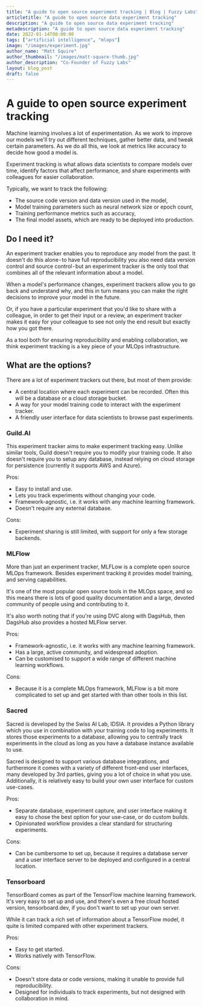 ```yaml
---
title: "A guide to open source experiment tracking | Blog | Fuzzy Labs"
articletitle: "A guide to open source data experiment tracking"
description: "A guide to open source data experiment tracking"
metadescription: "A guide to open source data experiment tracking"
date: 2022-01-14T00:00:00
tags: ["artificial intelligence", "mlops"]
image: "/images/experiment.jpg"
author_name: "Matt Squire"
author_thumbnail: "/images/matt-square-thumb.jpg"
author_description: "Co-Founder of Fuzzy Labs"
layout: blog_post
draft: false
---
```

# A guide to open source experiment tracking

Machine learning involves a lot of experimentation. As we work to improve our models we'll try out different techniques, gather better data, and tweak certain parameters. As we do all this, we look at metrics like accuracy to decide how good a model is.

Experiment tracking is what allows data scientists to compare models over time, identify factors that affect performance, and share experiments with colleagues for easier collaboration.

Typically, we want to track the following:

* The source code version and data version used in the model,
* Model training parameters such as neural network size or epoch count,
* Training performance metrics such as accuracy,
* The final model assets, which are ready to be deployed into production.

## Do I need it?

An experiment tracker enables you to reproduce any model from the past. It doesn't do this alone - to have full reproducibility you also need data version control and source control - but an experiment tracker is the only tool that combines all of the relevant information about a model.

When a model's performance changes, experiment trackers allow you to go back and understand why, and this in turn means you can make the right decisions to improve your model in the future.

Or, if you have a particular experiment that you'd like to share with a colleague, in order to get their input or a review, an experiment tracker makes it easy for your colleague to see not only the end result but exactly how you got there.

As a tool both for ensuring reproducibility and enabling collaboration, we think experiment tracking is a key piece of your MLOps infrastructure.

## What are the options?

There are a lot of experiment trackers out there, but most of them provide:

* A central location where each experiment can be recorded. Often this will be a database or a cloud storage bucket.
* A way for your model training code to interact with the experiment tracker.
* A friendly user interface for data scientists to browse past experiments.

### Guild.AI

This experiment tracker aims to make experiment tracking easy. Unlike similar tools, Guild doesn't require you to modify your training code. It also doesn't require you to setup any database, instead relying on cloud storage for persistence (currently it supports AWS and Azure).

Pros:

* Easy to install and use.
* Lets you track experiments without changing your code.
* Framework-agnostic, i.e. it works with any machine learning framework.
* Doesn't require any external database.

Cons:

* Experiment sharing is still limited, with support for only a few storage backends.

### MLFlow
More than just an experiment tracker, MLFLow is a complete open source MLOps framework. Besides experiment tracking it provides model training, and serving capabilities.

It's one of the most popular open source tools in the MLOps space, and so this means there is lots of good quality documentation and a large, devoted community of people using and contributing to it.

It's also worth noting that if you're using DVC along with DagsHub, then DagsHub also provides a hosted MLFlow server.

Pros:

* Framework-agnostic, i.e. it works with any machine learning framework.
* Has a large, active community, and widespread adoption.
* Can be customised to support a wide range of different machine learning workflows.

Cons:

* Because it is a complete MLOps framework, MLFlow is a bit more complicated to set up and get started with than other tools in this list.

### Sacred

Sacred is developed by the Swiss AI Lab, IDSIA. It provides a Python library which you use in combination with your training code to log experiments. It stores those experiments to a database, allowing you to centrally track experiments in the cloud as long as you have a database instance available to use.

Sacred is designed to support various database integrations, and furthermore it comes with a variety of different front-end user interfaces, many developed by 3rd parties, giving you a lot of choice in what you use. Additionally, it is relatively easy to build your own user interface for custom use-cases.

Pros:

* Separate database, experiment capture, and user interface making it easy to chose the best option for your use-case, or do custom builds.
* Opinionated workflow provides a clear standard for structuring experiments.

Cons:

* Can be cumbersome to set up, because it requires a database server and a user interface server to be deployed and configured in a central location.

### Tensorboard

TensorBoard comes as part of the TensorFlow machine learning framework. It's very easy to set up and use, and there's even a free cloud hosted version, tensorboard.dev, if you don't want to set up your own server.

While it  can track a rich set of information about a TensorFlow model, it quite is limited compared with other experiment trackers.

Pros:

* Easy to get started.
* Works natively with TensorFlow.

Cons:

* Doesn't store data or code versions, making it unable to provide full reproducibility.
* Designed for individuals to track experiments, but not designed with collaboration in mind.
